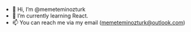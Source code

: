 - 👋 Hi, I’m @memeteminozturk
- 🌱 I’m currently learning React.
- 📫 You can reach me via my email (memeteminozturk@outlook.com)

<!---
memeteminozturk/memeteminozturk is a ✨ special ✨ repository because its `README.md` (this file) appears on your GitHub profile.
You can click the Preview link to take a look at your changes.
--->
